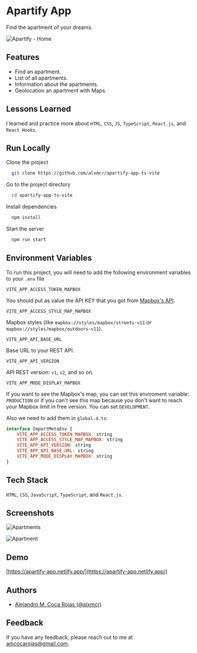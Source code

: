 
# Apartify App

Find the apartment of your dreams.

![Apartify - Home](https://res.cloudinary.com/images-alex-projects/image/upload/v1629524596/Portfolio/appartify-assets/images/apartify-home_nu9dkd.png)


## Features

- Find an apartment.
- List of all apartments.
- Information about the apartments.
- Geolocation an apartment with Maps.

  
## Lessons Learned

I learned and practice more about `HTML`, `CSS`, `JS`, `TypeScript`, `React.js`, and `React Hooks`.

  
## Run Locally

Clone the project

```bash
  git clone https://github.com/alxmcr/apartify-app-ts-vite
```

Go to the project directory

```bash
  cd apartify-app-ts-vite
```

Install dependencies

```bash
  npm install
```

Start the server

```bash
  npm run start
```

  
## Environment Variables

To run this project, you will need to add the following environment variables to your `.env` file

`VITE_APP_ACCESS_TOKEN_MAPBOX`

You should put as value the API KEY that you got from [Mapbox's API](https://www.mapbox.com/).

`VITE_APP_ACCESS_STYLE_MAP_MAPBOX`

Mapbox styles (like `mapbox://styles/mapbox/streets-v11` or `mapbox://styles/mapbox/outdoors-v11`).

`VITE_APP_API_BASE_URL`

Base URL to your REST API.

`VITE_APP_API_VERSION`

API REST version: `v1`, `v2`, and so on.

`VITE_APP_MODE_DISPLAY_MAPBOX`

If you want to see the Mapbox's map, you can set this enviroment variable: `PRODUCTION` or if you can't see this map because you don't want to reach your Mapbox limit in free version. You can set `DEVELOPMENT`.

Also we need to add them in `global.d.ts`:

```javascript
interface ImportMetaEnv {
    VITE_APP_ACCESS_TOKEN_MAPBOX: string
    VITE_APP_ACCESS_STYLE_MAP_MAPBOX: string
    VITE_APP_API_VERSION: string
    VITE_APP_API_BASE_URL: string
    VITE_APP_MODE_DISPLAY_MAPBOX: string
}
```
  
## Tech Stack

`HTML`, `CSS`, `JavaScript`, `TypeScript`, and `React.js`.

  
## Screenshots

![Apartments](https://res.cloudinary.com/images-alex-projects/image/upload/v1629524217/Portfolio/appartify-assets/images/apartments-map_repfwl.png)

![Apartment](https://res.cloudinary.com/images-alex-projects/image/upload/v1629524217/Portfolio/appartify-assets/images/aparment-image_zlfdvv.png)

  
## Demo

[https://apartify-app.netlify.app/](https://apartify-app.netlify.app/)

  
## Authors

- [Alejandro M. Coca Rojas (@alxmcr)](https://www.github.com/alxmcr)

  
## Feedback

If you have any feedback, please reach out to me at amcocarojas@gmail.com.

  